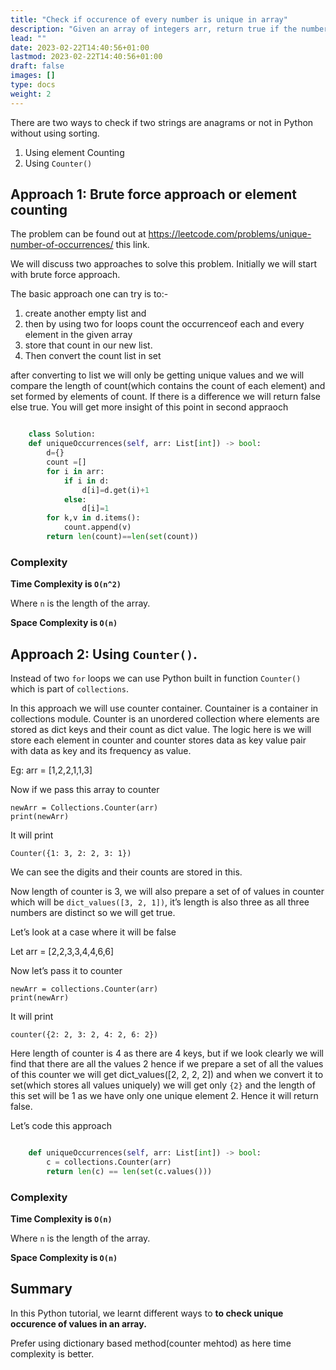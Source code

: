 ```yaml
---
title: "Check if occurence of every number is unique in array"
description: "Given an array of integers arr, return true if the number of occurrences of each value in the array is unique, or false otherwise."
lead: ""
date: 2023-02-22T14:40:56+01:00
lastmod: 2023-02-22T14:40:56+01:00
draft: false
images: []
type: docs
weight: 2
---
```


There are two ways to check if two strings are anagrams or not in Python without using sorting. 

1. Using element Counting
2. Using `Counter()`

## Approach 1: Brute force approach or element counting

The problem can be found out at https://leetcode.com/problems/unique-number-of-occurrences/ this link. 

We will discuss two approaches to solve this problem. Initially we will start with brute force approach. 

The basic approach one can try is to:-
1. create another empty list and 
2. then by using two for loops count the occurrenceof each and every element in the given array
3. store that count in our new list. 
4. Then convert the count list in set

after converting to list we will only be getting unique values and we will compare the length of count(which contains the count of each element) and 
set formed by elements of count. If there is a difference we will return false else true. You will get more insight of this point in second appraoch

```python

    class Solution: 
    def uniqueOccurrences(self, arr: List[int]) -> bool: 
        d={} 
        count =[] 
        for i in arr: 
            if i in d: 
                d[i]=d.get(i)+1 
            else: 
                d[i]=1 
        for k,v in d.items(): 
            count.append(v) 
        return len(count)==len(set(count))

```


### Complexity

**Time Complexity is `O(n^2)`**

Where `n` is the length of the array.

**Space Complexity is `O(n)`**


## Approach 2: Using `Counter()`.

Instead of two `for` loops we can use Python built in function `Counter()` which is part of `collections`.

In this approach we will use counter container. Countainer is a container in collections module. 
Counter is an unordered collection where elements are stored as dict keys and their count as dict value. 
The logic here is we will store each element in counter and counter stores data as key value pair with data as key and its frequency as value. 

Eg: arr = [1,2,2,1,1,3] 

Now if we pass this array to counter 

```
newArr = Collections.Counter(arr) 
print(newArr) 
```

It will print  

```
Counter({1: 3, 2: 2, 3: 1}) 
```

We can see the digits and their counts are stored in this. 

Now length of counter is 3, we will also prepare a set of of values in counter which will be
`dict_values([3, 2, 1])`, it’s length is also three as all three numbers are distinct so we will get true. 

Let’s look at a case where it will be false 

Let arr = [2,2,3,3,4,4,6,6] 

Now let’s pass it to counter 

```
newArr = collections.Counter(arr) 
print(newArr) 
```

It will print  
```
counter({2: 2, 3: 2, 4: 2, 6: 2}) 
```

Here length of counter is 4 as there are 4 keys, but if we look clearly we will find that there are all the values 2
hence if we prepare a set of all the values of this counter we will get dict_values([2, 2, 2, 2]) and when we convert
it to set(which stores all values uniquely) we will get only `{2}` and the length of this set will be 1 as we have only 
one unique element 2. Hence it will return false. 

Let’s code this approach 


```python

    def uniqueOccurrences(self, arr: List[int]) -> bool: 
        c = collections.Counter(arr) 
        return len(c) == len(set(c.values())) 
```

### Complexity

**Time Complexity is `O(n)`**

Where `n` is the length of the array.

**Space Complexity is `O(n)`**

## Summary

In this Python tutorial, we learnt different ways to **to check unique occurence of values in an array.**

Prefer using dictionary based method(counter mehtod) as here time complexity is better.
